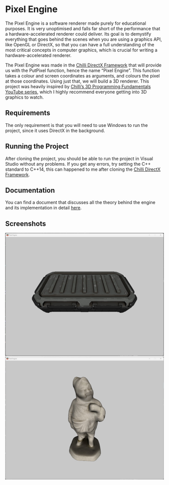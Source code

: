 # Pixel Engine

The Pixel Engine is a software renderer made purely for educational purposes. It is very unoptimised and falls far short of the performance that a hardware-accelerated renderer could deliver. Its goal is to demystify everything that goes behind the scenes when you are using a graphics API, like OpenGL or DirectX, so that you can have a full understanding of the most critical concepts in computer graphics, which is crucial for writing a hardware-accelerated renderer.

The Pixel Engine was made in the [Chilli DirectX Framework](https://github.com/planetchili/chili_framework) that will provide us with the PutPixel function, hence the name “Pixel Engine”. This function takes a colour and screen coordinates as arguments, and colours the pixel at those coordinates. Using just that, we will build a 3D renderer. This project was heavily inspired by [Chilli’s 3D Programming Fundamentals YouTube series](https://www.youtube.com/watch?v=uehGqieEbus&list=PLqCJpWy5Fohe8ucwhksiv9hTF5sfid8lA&ab_channel=ChiliTomatoNoodle), which I highly recommend everyone getting into 3D graphics to watch.

## Requirements
The only requirement is that you will need to use Windows to run the project, since it uses DirectX in the background.

## Running the Project
After cloning the project, you should be able to run the project in Visual Studio without any problems. If you get any errors, try setting the C++ standard to C++14, this can happened to me after cloning the [Chilli DirectX Framework](https://github.com/planetchili/chili_framework).

## Documentation
You can find a document that discusses all the theory behind the engine and its implementation in detail [here](https://docs.google.com/document/d/1xWjy3uPwlTREEfZ6n3kIMqPDFHllUxOU0w7RhLeziE0/edit?usp=sharing).

## Screenshots
![SciFi Box](https://github.com/ivan2532/Pixel-Engine/blob/master/SciFiBoxPreview.jpg?raw=true)
![Gnome Figure](https://github.com/ivan2532/Pixel-Engine/blob/master/GnomeFigurePreview.jpg?raw=true)
